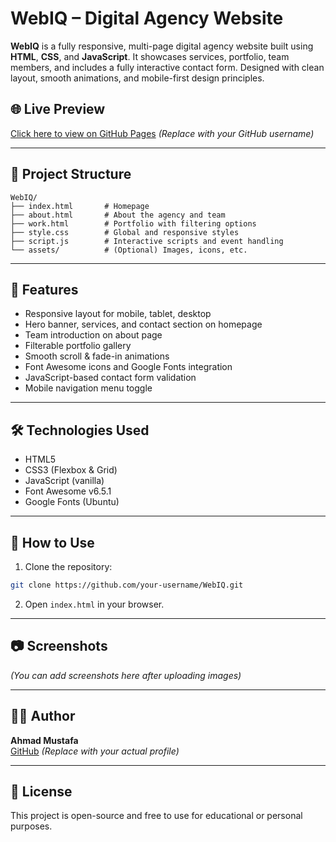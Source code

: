 # WebIQ – Digital Agency Website

**WebIQ** is a fully responsive, multi-page digital agency website built using **HTML**, **CSS**, and **JavaScript**. It showcases services, portfolio, team members, and includes a fully interactive contact form. Designed with clean layout, smooth animations, and mobile-first design principles.

## 🌐 Live Preview
[Click here to view on GitHub Pages](https://your-username.github.io/WebIQ/) *(Replace with your GitHub username)*

---

## 📁 Project Structure

```
WebIQ/
├── index.html       # Homepage
├── about.html       # About the agency and team
├── work.html        # Portfolio with filtering options
├── style.css        # Global and responsive styles
├── script.js        # Interactive scripts and event handling
└── assets/          # (Optional) Images, icons, etc.
```

---

## 🚀 Features

- Responsive layout for mobile, tablet, desktop
- Hero banner, services, and contact section on homepage
- Team introduction on about page
- Filterable portfolio gallery
- Smooth scroll & fade-in animations
- Font Awesome icons and Google Fonts integration
- JavaScript-based contact form validation
- Mobile navigation menu toggle

---

## 🛠️ Technologies Used

- HTML5
- CSS3 (Flexbox & Grid)
- JavaScript (vanilla)
- Font Awesome v6.5.1
- Google Fonts (Ubuntu)

---

## 📲 How to Use

1. Clone the repository:

```bash
git clone https://github.com/your-username/WebIQ.git
```
2. Open `index.html` in your browser.

---

## 📷 Screenshots

*(You can add screenshots here after uploading images)*

---

## 👨‍💻 Author

**Ahmad Mustafa**  
[GitHub](https://github.com/your-username) *(Replace with your actual profile)*

---

## 📄 License

This project is open-source and free to use for educational or personal purposes.
